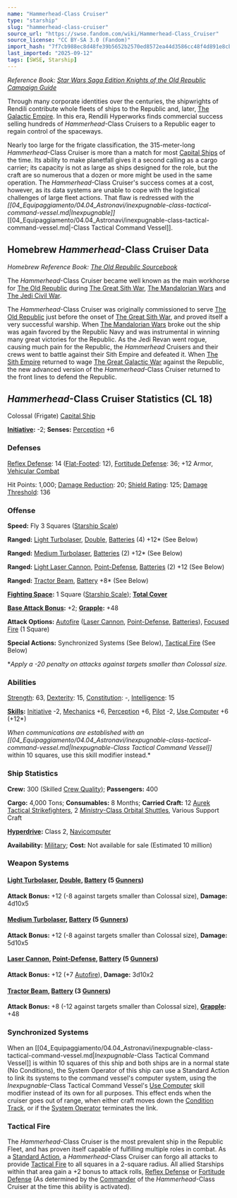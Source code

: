 ```yaml
---
name: "Hammerhead-Class Cruiser"
type: "starship"
slug: "hammerhead-class-cruiser"
source_url: "https://swse.fandom.com/wiki/Hammerhead-Class_Cruiser"
source_license: "CC BY-SA 3.0 (Fandom)"
import_hash: "7f7cb988ec8d48fe39b5652b2570ed8572ea44d3586cc48f4d891e8cb4a63e60"
last_imported: "2025-09-12"
tags: [SWSE, Starship]
---
```

*Reference Book: [Star Wars Saga Edition Knights of the Old Republic Campaign Guide](https://swse.fandom.com/wiki/Star_Wars_Saga_Edition_Knights_of_the_Old_Republic_Campaign_Guide)*

Through many corporate identities over the centuries, the shipwrights of Rendili contribute whole fleets of ships to the Republic and, later, [The Galactic Empire](https://swse.fandom.com/wiki/The_Galactic_Empire). In this era, Rendili Hyperworks finds commercial success selling hundreds of *Hammerhead*-Class Cruisers to a Republic eager to regain control of the spaceways.

Nearly too large for the frigate classification, the 315-meter-long *Hammerhead*-Class Cruiser is more than a match for most [Capital Ships](https://swse.fandom.com/wiki/Capital_Ships) of the time. Its ability to make planetfall gives it a second calling as a cargo carrier; its capacity is not as large as ships designed for the role, but the craft are so numerous that a dozen or more might be used in the same operation. The *Hammerhead*-Class Cruiser's success comes at a cost, however, as its data systems are unable to cope with the logistical challenges of large fleet actions. That flaw is redressed with the *[[04_Equipaggiamento/04.04_Astronavi/inexpugnable-class-tactical-command-vessel.md|Inexpugnable]]*[[04_Equipaggiamento/04.04_Astronavi/inexpugnable-class-tactical-command-vessel.md|-Class Tactical Command Vessel]].

## Homebrew *Hammerhead*-Class Cruiser Data
*Homebrew Reference Book: [The Old Republic Sourcebook](https://swse.fandom.com/wiki/The_Old_Republic_Sourcebook)*

The *Hammerhead*-Class Cruiser became well known as the main workhorse for [The Old Republic](https://swse.fandom.com/wiki/The_Old_Republic) during [The Great Sith War](https://swse.fandom.com/wiki/The_Great_Sith_War), [The Mandalorian Wars](https://swse.fandom.com/wiki/The_Mandalorian_Wars) and [The Jedi Civil War](https://swse.fandom.com/wiki/The_Jedi_Civil_War).

The *Hammerhead*-Class Cruiser was originally commissioned to serve [The Old Republic](https://swse.fandom.com/wiki/The_Old_Republic) just before the onset of [The Great Sith War](https://swse.fandom.com/wiki/The_Great_Sith_War), and proved itself a very successful warship. When [The Mandalorian Wars](https://swse.fandom.com/wiki/The_Mandalorian_Wars) broke out the ship was again favored by the Republic Navy and was instrumental in winning many great victories for the Republic. As the Jedi Revan went rogue, causing much pain for the Republic, the *Hammerhead* Cruisers and their crews went to battle against their Sith Empire and defeated it. When [The Sith Empire](https://swse.fandom.com/wiki/The_Sith_Empire) returned to wage [The Great Galactic War](https://swse.fandom.com/wiki/The_Great_Galactic_War) against the Republic, the new advanced version of the *Hammerhead*-Class Cruiser returned to the front lines to defend the Republic.

## *Hammerhead*-Class Cruiser Statistics (CL 18)
Colossal (Frigate) [Capital Ship](https://swse.fandom.com/wiki/Capital_Ship)

**[Initiative](https://swse.fandom.com/wiki/Initiative):** -2; **Senses:** [Perception](https://swse.fandom.com/wiki/Perception) +6
### Defenses
[Reflex Defense](https://swse.fandom.com/wiki/Reflex_Defense_(Vehicles)): 14 ([Flat-Footed](https://swse.fandom.com/wiki/Flat-Footed): 12), [Fortitude Defense](https://swse.fandom.com/wiki/Fortitude_Defense_(Vehicles)): 36; +12 Armor, [Vehicular Combat](https://swse.fandom.com/wiki/Vehicular_Combat)

Hit Points: 1,000; [Damage Reduction](https://swse.fandom.com/wiki/Damage_Reduction): 20; [Shield Rating](https://swse.fandom.com/wiki/Shield_Rating): 125; [Damage Threshold](https://swse.fandom.com/wiki/Damage_Threshold_(Vehicles)): 136
### Offense
**Speed:** Fly 3 Squares ([Starship Scale](https://swse.fandom.com/wiki/Starship_Scale))

**Ranged:** [Light Turbolaser](https://swse.fandom.com/wiki/Light_Turbolaser), [Double](https://swse.fandom.com/wiki/Double), [Batteries](https://swse.fandom.com/wiki/Weapon_Batteries) (4) +12* (See Below)

**Ranged:** [Medium Turbolaser](https://swse.fandom.com/wiki/Medium_Turbolaser), [Batteries](https://swse.fandom.com/wiki/Weapon_Batteries) (2) +12* (See Below)

**Ranged:** [Light Laser Cannon](https://swse.fandom.com/wiki/Light_Laser_Cannon), [Point-Defense](https://swse.fandom.com/wiki/Point-Defense), [Batteries](https://swse.fandom.com/wiki/Weapon_Batteries) (2) +12 (See Below)

**Ranged:** [Tractor Beam](https://swse.fandom.com/wiki/Tractor_Beam), [Battery](https://swse.fandom.com/wiki/Battery) +8* (See Below)

**[Fighting Space](https://swse.fandom.com/wiki/Fighting_Space):** 1 Square ([Starship Scale](https://swse.fandom.com/wiki/Starship_Scale)); **[Total Cover](https://swse.fandom.com/wiki/Total_Cover)**

**[Base Attack Bonus](https://swse.fandom.com/wiki/Base_Attack_Bonus):** +2; **[Grapple](https://swse.fandom.com/wiki/Grapple):** +48

**Attack Options:** [Autofire](https://swse.fandom.com/wiki/Autofire_(Vehicle_Combat)) ([Laser Cannon](https://swse.fandom.com/wiki/Laser_Cannon), [Point-Defense](https://swse.fandom.com/wiki/Point-Defense), [Batteries](https://swse.fandom.com/wiki/Batteries)), [Focused Fire](https://swse.fandom.com/wiki/Focused_Fire) (1 Square)

**Special Actions:** Synchronized Systems (See Below), [Tactical Fire](https://swse.fandom.com/wiki/Tactical_Fire) (See Below)

**Apply a -20 penalty on attacks against targets smaller than Colossal size.*
### Abilities
[Strength](https://swse.fandom.com/wiki/Strength): 63, [Dexterity](https://swse.fandom.com/wiki/Dexterity): 15, [Constitution](https://swse.fandom.com/wiki/Constitution): -, [Intelligence](https://swse.fandom.com/wiki/Intelligence): 15

**[Skills](https://swse.fandom.com/wiki/Skills):** [Initiative](https://swse.fandom.com/wiki/Initiative) -2, [Mechanics](https://swse.fandom.com/wiki/Mechanics) +6, [Perception](https://swse.fandom.com/wiki/Perception) +6, [Pilot](https://swse.fandom.com/wiki/Pilot) -2, [Use Computer](https://swse.fandom.com/wiki/Use_Computer) +6 (+12*)

**When communications are established with an *[[04_Equipaggiamento/04.04_Astronavi/inexpugnable-class-tactical-command-vessel.md|Inexpugnable*-Class Tactical Command Vessel*]]* within 10 squares, use this skill modifier instead.*
### Ship Statistics
**Crew:** 300 (Skilled [Crew Quality](https://swse.fandom.com/wiki/Crew_Quality)); **Passengers:** 400

**Cargo:** 4,000 Tons; **Consumables:** 8 Months; **Carried Craft:** 12 [Aurek Tactical Strikefighters](https://swse.fandom.com/wiki/Aurek_Tactical_Strikefighters), 2 [*Ministry*-Class Orbital Shuttles](https://swse.fandom.com/wiki/Ministry-Class_Orbital_Shuttles), Various Support Craft

**[Hyperdrive](https://swse.fandom.com/wiki/Hyperdrive):** Class 2, [Navicomputer](https://swse.fandom.com/wiki/Navicomputer)

**Availability:** [Military](https://swse.fandom.com/wiki/Military); **Cost:** Not available for sale (Estimated 10 million)
### Weapon Systems

#### **[Light Turbolaser](https://swse.fandom.com/wiki/Light_Turbolaser), [Double](https://swse.fandom.com/wiki/Double), [Battery](https://swse.fandom.com/wiki/Weapon_Batteries) (5 [Gunners](https://swse.fandom.com/wiki/Gunners))**
**Attack Bonus:** +12 (-8 against targets smaller than Colossal size), **Damage:** 4d10x5
#### **[Medium Turbolaser](https://swse.fandom.com/wiki/Medium_Turbolaser), [Battery](https://swse.fandom.com/wiki/Weapon_Batteries) (5 [Gunners](https://swse.fandom.com/wiki/Gunners))**
**Attack Bonus:** +12 (-8 against targets smaller than Colossal size), **Damage:** 5d10x5

#### **[Laser Cannon](https://swse.fandom.com/wiki/Laser_Cannon), [Point-Defense](https://swse.fandom.com/wiki/Point-Defense), [Battery](https://swse.fandom.com/wiki/Weapon_Batteries) (5 [Gunners](https://swse.fandom.com/wiki/Gunners))**
**Attack Bonus:** +12 (+7 [Autofire](https://swse.fandom.com/wiki/Autofire_(Vehicle_Combat))), **Damage:** 3d10x2

#### **[Tractor Beam](https://swse.fandom.com/wiki/Tractor_Beam), [Battery](https://swse.fandom.com/wiki/Weapon_Batteries) (3 [Gunners](https://swse.fandom.com/wiki/Gunners))**
**Attack Bonus:** +8 (-12 against targets smaller than Colossal size), **[Grapple](https://swse.fandom.com/wiki/Grapple):** +48

### Synchronized Systems
When an [[04_Equipaggiamento/04.04_Astronavi/inexpugnable-class-tactical-command-vessel.md|*Inexpugnable*-Class Tactical Command Vessel]] is within 10 squares of this ship and both ships are in a normal state (No Conditions), the System Operator of this ship can use a Standard Action to link its systems to the command vessel's computer system,  using the *Inexpugnable*-Class Tactical Command Vessel's [Use Computer](https://swse.fandom.com/wiki/Use_Computer) skill modifier instead of its own for all purposes. This effect ends when the cruiser goes out of range, when either craft moves down the [Condition Track](https://swse.fandom.com/wiki/Condition_Track), or if the [System Operator](https://swse.fandom.com/wiki/System_Operator) terminates the link.

### Tactical Fire
The *Hammerhead*-Class Cruiser is the most prevalent ship in the Republic Fleet, and has proven itself capable of fulfilling multiple roles in combat. As a [Standard Action](https://swse.fandom.com/wiki/Standard_Action), a *Hammerhead*-Class Cruiser can forgo all attacks to provide [Tactical Fire](https://swse.fandom.com/wiki/Tactical_Fire) to all squares in a 2-square radius. All allied Starships within that area gain a +2 bonus to attack rolls, [Reflex Defense](https://swse.fandom.com/wiki/Reflex_Defense) or [Fortitude Defense](https://swse.fandom.com/wiki/Fortitude_Defense) (As determined by the [Commander](https://swse.fandom.com/wiki/Commander) of the *Hammerhead*-Class Cruiser at the time this ability is activated).